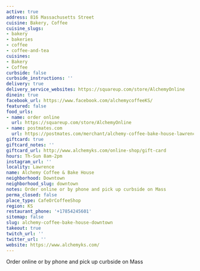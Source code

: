 ```yaml
---
active: true
address: 816 Massachusetts Street
cuisine: Bakery, Coffee
cuisine_slugs:
- bakery
- bakeries
- coffee
- coffee-and-tea
cuisines:
- Bakery
- Coffee
curbside: false
curbside_instructions: ''
delivery: true
delivery_service_websites: https://squareup.com/store/AlchemyOnline
dinein: true
facebook_url: https://www.facebook.com/alchemycoffeeKS/
featured: false
food_urls:
- name: order online
  url: https://squareup.com/store/AlchemyOnline
- name: postmates.com
  url: https://postmates.com/merchant/alchemy-coffee-bake-house-lawrence
giftcard: true
giftcard_notes: ''
giftcard_url: http://www.alchemyks.com/online-shop/gift-card
hours: Th-Sun 8am-2pm
instagram_url: ''
locality: Lawrence
name: Alchemy Coffee & Bake House
neighborhood: Downtown
neighborhood_slug: downtown
notes: Order online or by phone and pick up curbside on Mass
perma_closed: false
place_type: CafeOrCoffeeShop
region: KS
restaurant_phone: '+17854245601'
sitemap: false
slug: alchemy-coffee-bake-house-downtown
takeout: true
twitch_url: ''
twitter_url: ''
website: https://www.alchemyks.com/
---
```


Order online or by phone and pick up curbside on Mass